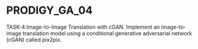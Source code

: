 # PRODIGY_GA_04
TASK-4:Image-to-Image Translation with cGAN.
Implement an image-to-image translation model using a conditional generative adversarial network (cGAN) called pix2pix. 
